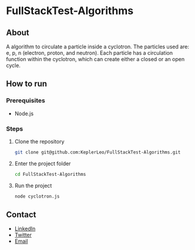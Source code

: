# FullStackTest-Algorithms

## About

A algorithm to circulate a particle inside a cyclotron. The particles used are: e, p, n (electron, proton, and neutron). Each particle has a circulation function within the cyclotron, which can create either a closed or an open cycle.

## How to run

### Prerequisites

- Node.js

### Steps

1. Clone the repository

    ```bash
    git clone git@github.com:KeplerLeo/FullStackTest-Algorithms.git
    ```

2. Enter the project folder

    ```bash
    cd FullStackTest-Algorithms
    ```

3. Run the project

    ```bash
    node cyclotron.js
    ```

## Contact

- [LinkedIn](https://www.linkedin.com/in/keplerLeo/)
- [Twitter](https://twitter.com/KeplerLeo)
- [Email](mailto:leokepler@gmial.com)
